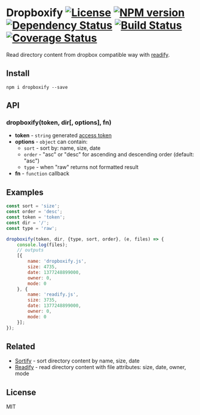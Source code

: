 # Dropboxify [![License][LicenseIMGURL]][LicenseURL] [![NPM version][NPMIMGURL]][NPMURL] [![Dependency Status][DependencyStatusIMGURL]][DependencyStatusURL] [![Build Status][BuildStatusIMGURL]][BuildStatusURL] [![Coverage Status][CoverageIMGURL]][CoverageURL]

[NPMIMGURL]:                https://img.shields.io/npm/v/dropboxify.svg?style=flat
[BuildStatusIMGURL]:        https://img.shields.io/travis/coderaiser/dropboxify/master.svg?style=flat
[DependencyStatusIMGURL]:   https://img.shields.io/gemnasium/coderaiser/dropboxify.svg?style=flat
[LicenseIMGURL]:            https://img.shields.io/badge/license-MIT-317BF9.svg?style=flat
[NPMURL]:                   https://npmjs.org/package/@coderaiser/dropboxify "npm"
[BuildStatusURL]:           https://travis-ci.org/coderaiser/dropboxify  "Build Status"
[DependencyStatusURL]:      https://gemnasium.com/coderaiser/dropboxify "Dependency Status"
[LicenseURL]:               https://tldrlegal.com/license/mit-license "MIT License"

Read directory content from dropbox compatible way with [readify](https://github.com/coderaiser/readify).

## Install

```
npm i dropboxify --save
```

## API

### dropboxify(token, dir[, options], fn)

- **token** - `string` generated [access token](https://blogs.dropbox.com/developers/2014/05/generate-an-access-token-for-your-own-account/)
- **options** - `object` can contain:
  - `sort` - sort by: name, size, date
  - `order` - "asc" or "desc" for ascending and descending order (default: "asc")
  - `type` - when "raw" returns not formatted result
- **fn** - `function` callback

## Examples

```js
const sort = 'size';
const order = 'desc';
const token = 'token';
const dir = '/';
const type = 'raw';

dropboxify(token, dir, {type, sort, order}, (e, files) => {
    console.log(files);
    // outputs
    [{
        name: 'dropboxify.js',
        size: 4735,
        date: 1377248899000,
        owner: 0,
        mode: 0
    }, {
        name: 'readify.js',
        size: 3735,
        date: 1377248899000,
        owner: 0,
        mode: 0
    }];
});
```

## Related

- [Sortify](https://github.com/cloudcmd/sortify "Sortify") - sort directory content by name, size, date
- [Readify](https://github.com/coderaiser/readify "Readify") - read directory content with file attributes: size, date, owner, mode

## License

MIT

[CoverageURL]:              https://coveralls.io/github/coderaiser/dropboxify?branch=master
[CoverageIMGURL]:           https://coveralls.io/repos/coderaiser/dropboxify/badge.svg?branch=master&service=github

